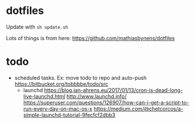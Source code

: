 # dotfiles
Update with `sh update.sh`

Lots of things is from here: https://github.com/mathiasbynens/dotfiles

# todo
- scheduled tasks. Ex: move todo to repo and auto-push https://bitbucket.org/tobbbbe/todo/src
	- launchd
	https://blog.jan-ahrens.eu/2017/01/13/cron-is-dead-long-live-launchd.html
	http://www.launchd.info/
	https://superuser.com/questions/126907/how-can-i-get-a-script-to-run-every-day-on-mac-os-x
	https://medium.com/@chetcorcos/a-simple-launchd-tutorial-9fecfcf2dbb3
	
